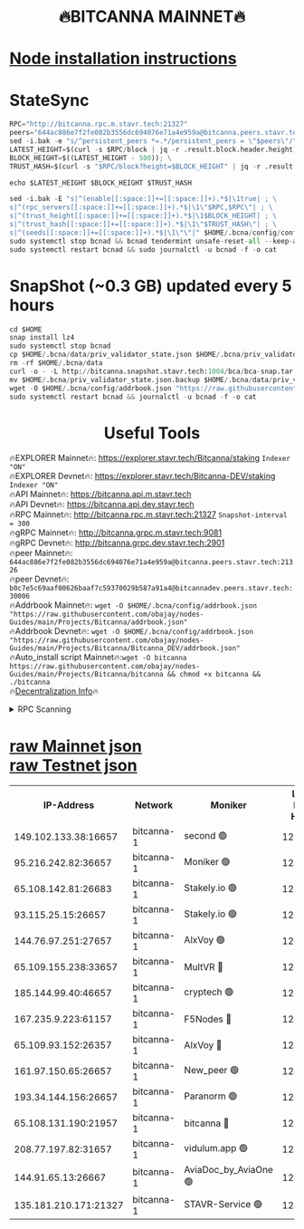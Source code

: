 <h1 align="center"> 🔥BITCANNA MAINNET🔥</h1>


[Node installation instructions](https://github.com/obajay/nodes-Guides/tree/main/Projects/Bitcanna)
=

# StateSync
```python
RPC="http://bitcanna.rpc.m.stavr.tech:21327"
peers="644ac886e7f2fe082b3556dc694076e71a4e959a@bitcanna.peers.stavr.tech:21326"
sed -i.bak -e "s/^persistent_peers *=.*/persistent_peers = \"$peers\"/" $HOME/.bcna/config/config.toml
LATEST_HEIGHT=$(curl -s $RPC/block | jq -r .result.block.header.height); \
BLOCK_HEIGHT=$((LATEST_HEIGHT - 500)); \
TRUST_HASH=$(curl -s "$RPC/block?height=$BLOCK_HEIGHT" | jq -r .result.block_id.hash)

echo $LATEST_HEIGHT $BLOCK_HEIGHT $TRUST_HASH

sed -i.bak -E "s|^(enable[[:space:]]+=[[:space:]]+).*$|\1true| ; \
s|^(rpc_servers[[:space:]]+=[[:space:]]+).*$|\1\"$RPC,$RPC\"| ; \
s|^(trust_height[[:space:]]+=[[:space:]]+).*$|\1$BLOCK_HEIGHT| ; \
s|^(trust_hash[[:space:]]+=[[:space:]]+).*$|\1\"$TRUST_HASH\"| ; \
s|^(seeds[[:space:]]+=[[:space:]]+).*$|\1\"\"|" $HOME/.bcna/config/config.toml
sudo systemctl stop bcnad && bcnad tendermint unsafe-reset-all --keep-addr-book
sudo systemctl restart bcnad && sudo journalctl -u bcnad -f -o cat
```
# SnapShot (~0.3 GB) updated every 5 hours
```python
cd $HOME
snap install lz4
sudo systemctl stop bcnad
cp $HOME/.bcna/data/priv_validator_state.json $HOME/.bcna/priv_validator_state.json.backup
rm -rf $HOME/.bcna/data
curl -o - -L http://bitcanna.snapshot.stavr.tech:1004/bca/bca-snap.tar.lz4 | lz4 -c -d - | tar -x -C $HOME/.bcna --strip-components 2
mv $HOME/.bcna/priv_validator_state.json.backup $HOME/.bcna/data/priv_validator_state.json
wget -O $HOME/.bcna/config/addrbook.json "https://raw.githubusercontent.com/obajay/nodes-Guides/main/Projects/Bitcanna/addrbook.json"
sudo systemctl restart bcnad && journalctl -u bcnad -f -o cat
```

 <h1 align="center"> Useful Tools</h1>

🔥EXPLORER Mainnet🔥:    https://explorer.stavr.tech/Bitcanna/staking          `Indexer "ON"` \
🔥EXPLORER Devnet🔥:     https://explorer.stavr.tech/Bitcanna-DEV/staking     `Indexer "ON"` \
🔥API Mainnet🔥:         https://bitcanna.api.m.stavr.tech \
🔥API Devnet🔥:          https://bitcanna.api.dev.stavr.tech \
🔥RPC Mainnet🔥:         http://bitcanna.rpc.m.stavr.tech:21327         `Snapshot-interval = 300` \
🔥gRPC Mainnet🔥:        http://bitcanna.grpc.m.stavr.tech:9081 \
🔥gRPC Devnet🔥:         http://bitcanna.grpc.dev.stavr.tech:2901 \
🔥peer Mainnet🔥:        `644ac886e7f2fe082b3556dc694076e71a4e959a@bitcanna.peers.stavr.tech:21326` \
🔥peer Devnet🔥:         `b0c7e5c69aaf00626baaf7c59370029b587a91a4@bitcannadev.peers.stavr.tech:30006` \
🔥Addrbook Mainnet🔥:    ```wget -O $HOME/.bcna/config/addrbook.json "https://raw.githubusercontent.com/obajay/nodes-Guides/main/Projects/Bitcanna/addrbook.json"``` \
🔥Addrbook Devnet🔥:    ```wget -O $HOME/.bcna/config/addrbook.json "https://raw.githubusercontent.com/obajay/nodes-Guides/main/Projects/Bitcanna/Bitcanna_DEV/addrbook.json"``` \
🔥Auto_install script Mainnet🔥:```wget -O bitcanna https://raw.githubusercontent.com/obajay/nodes-Guides/main/Projects/Bitcanna/bitcanna && chmod +x bitcanna && ./bitcanna``` \
🔥[Decentralization Info](https://github.com/obajay/StateSync-snapshots/tree/main/Projects/Bitcanna/Decentralization)🔥


<details>
<summary>RPC Scanning</summary>

<h2 align="center"> We scan nodes in real time every 4 hours. And we provide the final result of RPC endpoints.
We cannot influence the operation of these nodes in any way. </h2>


```python
If Voting Power is higher than 0 --> then the Node is a validator of the network and may be subject to attack and be a potential threat to the chain.
```
```python
We marked such validators with a red symbol
```

</details>

[raw Mainnet json](https://rpc-check.bcam.stavr.tech/bcam/rpc-bcam-result.json) \
[raw Testnet json](https://github.com/obajay/StateSync-snapshots/tree/main/Projects/Bitcanna/Rpc-Check-Testnet)
=



<table><tr><th>IP-Address</th><th>Network</th><th>Moniker</th><th>Latest Block Height</th><th>Earliest Block Height</th><th>Catching Up</th><th>Tx Index</th><th>Voting Power</th><th>Scan Time</th></tr><tr><td>149.102.133.38:16657</td><td>bitcanna-1</td><td>second 🟢</td><td>12401448</td><td>1</td><td>False</td><td>on</td><td>0</td><td>2024-02-02T09:09:36.127559640UTC</td></tr><tr><td>95.216.242.82:36657</td><td>bitcanna-1</td><td>Moniker 🟢</td><td>12401438</td><td>5776907</td><td>False</td><td>on</td><td>0</td><td>2024-02-02T09:08:34.410686515UTC</td></tr><tr><td>65.108.142.81:26683</td><td>bitcanna-1</td><td>Stakely.io 🟢</td><td>12401442</td><td>6152001</td><td>False</td><td>on</td><td>0</td><td>2024-02-02T09:08:58.440697737UTC</td></tr><tr><td>93.115.25.15:26657</td><td>bitcanna-1</td><td>Stakely.io 🟢</td><td>12401441</td><td>6520001</td><td>False</td><td>on</td><td>0</td><td>2024-02-02T09:08:51.961558862UTC</td></tr><tr><td>144.76.97.251:27657</td><td>bitcanna-1</td><td>AlxVoy 🟢</td><td>12401446</td><td>8805201</td><td>False</td><td>on</td><td>0</td><td>2024-02-02T09:09:25.450580431UTC</td></tr><tr><td>65.109.155.238:33657</td><td>bitcanna-1</td><td>MultVR 🔴</td><td>12401443</td><td>9933415</td><td>False</td><td>on</td><td>352219</td><td>2024-02-02T09:09:04.107370018UTC</td></tr><tr><td>185.144.99.40:46657</td><td>bitcanna-1</td><td>cryptech 🟢</td><td>12401437</td><td>11528001</td><td>False</td><td>on</td><td>0</td><td>2024-02-02T09:08:29.978558378UTC</td></tr><tr><td>167.235.9.223:61157</td><td>bitcanna-1</td><td>F5Nodes 🔴</td><td>12401443</td><td>12084001</td><td>False</td><td>on</td><td>570</td><td>2024-02-02T09:09:06.377262559UTC</td></tr><tr><td>65.109.93.152:26357</td><td>bitcanna-1</td><td>AlxVoy 🔴</td><td>12401448</td><td>12109301</td><td>False</td><td>on</td><td>1391765</td><td>2024-02-02T09:09:36.737726750UTC</td></tr><tr><td>161.97.150.65:26657</td><td>bitcanna-1</td><td>New_peer 🟢</td><td>12401442</td><td>12254001</td><td>False</td><td>on</td><td>0</td><td>2024-02-02T09:08:58.744131497UTC</td></tr><tr><td>193.34.144.156:26657</td><td>bitcanna-1</td><td>Paranorm 🟢</td><td>12401444</td><td>12271301</td><td>False</td><td>on</td><td>0</td><td>2024-02-02T09:09:13.092638144UTC</td></tr><tr><td>65.108.131.190:21957</td><td>bitcanna-1</td><td>bitcanna 🔴</td><td>12401444</td><td>12301444</td><td>False</td><td>on</td><td>409413</td><td>2024-02-02T09:09:12.812279879UTC</td></tr><tr><td>208.77.197.82:31657</td><td>bitcanna-1</td><td>vidulum.app 🟢</td><td>12401442</td><td>12386934</td><td>False</td><td>on</td><td>0</td><td>2024-02-02T09:09:01.586418725UTC</td></tr><tr><td>144.91.65.13:26667</td><td>bitcanna-1</td><td>AviaDoc_by_AviaOne 🟢</td><td>12401443</td><td>12395201</td><td>False</td><td>on</td><td>0</td><td>2024-02-02T09:09:22.625358213UTC</td></tr><tr><td>135.181.210.171:21327</td><td>bitcanna-1</td><td>STAVR-Service 🟢</td><td>12401446</td><td>12399001</td><td>False</td><td>on</td><td>0</td><td>2024-02-02T09:09:25.175655312UTC</td></tr></table>
